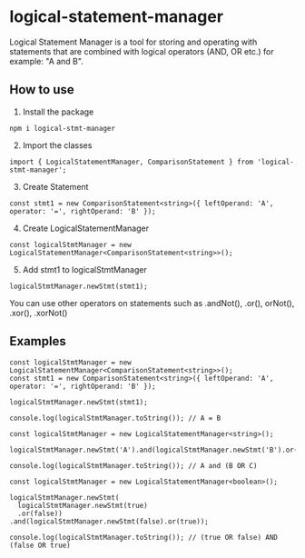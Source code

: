 # logical-statement-manager
Logical Statement Manager is a tool for storing and operating with statements that are combined with logical operators (AND, OR etc.) for example: "A and B".

## How to use
1. Install the package
```
npm i logical-stmt-manager
```
2. Import the classes
```
import { LogicalStatementManager, ComparisonStatement } from 'logical-stmt-manager';
```
3. Create Statement
```
const stmt1 = new ComparisonStatement<string>({ leftOperand: 'A', operator: '=', rightOperand: 'B' });
```
4. Create LogicalStatementManager
```
const logicalStmtManager = new LogicalStatementManager<ComparisonStatement<string>>();
```
5. Add stmt1 to logicalStmtManager
```
logicalStmtManager.newStmt(stmt1);
```
You can use other operators on statements such as .andNot(), .or(), orNot(), .xor(), .xorNot()

## Examples
```
const logicalStmtManager = new LogicalStatementManager<ComparisonStatement<string>>();
const stmt1 = new ComparisonStatement<string>({ leftOperand: 'A', operator: '=', rightOperand: 'B' });

logicalStmtManager.newStmt(stmt1);

console.log(logicalStmtManager.toString()); // A = B
```
```
const logicalStmtManager = new LogicalStatementManager<string>();

logicalStmtManager.newStmt('A').and(logicalStmtManager.newStmt('B').or('C'));

console.log(logicalStmtManager.toString()); // A and (B OR C)
```
```
const logicalStmtManager = new LogicalStatementManager<boolean>();

logicalStmtManager.newStmt(
  logicalStmtManager.newStmt(true)
  .or(false))
.and(logicalStmtManager.newStmt(false).or(true));

console.log(logicalStmtManager.toString()); // (true OR false) AND (false OR true)
```
<br/>
<br/>
<br/>


